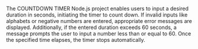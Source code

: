 The COUNTDOWN TIMER Node.js project enables users to input a desired duration in seconds, initiating the timer to count down. If invalid inputs like alphabets or negative numbers are entered, appropriate error messages are displayed. Additionally, if the entered duration exceeds 60 seconds, a message prompts the user to input a number less than or equal to 60. Once the specified time elapses, the timer stops automatically.